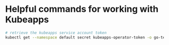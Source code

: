 # Helpful commands for working with Kubeapps

```bash
# retrieve the kubeapps service account token
kubectl get --namespace default secret kubeapps-operator-token -o go-template='{{.data.token | base64decode}}'
```
